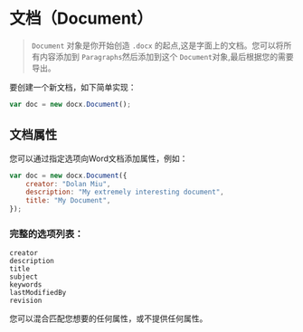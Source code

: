 # 文档（Document）

> `Document` 对象是你开始创造 `.docx` 的起点,这是字面上的文档。您可以将所有内容添加到
> `Paragraphs`然后添加到这个 `Document`对象,最后根据您的需要导出。

要创建一个新文档，如下简单实现：

```js
var doc = new docx.Document();
```

## 文档属性

您可以通过指定选项向Word文档添加属性，例如：

```js
var doc = new docx.Document({
    creator: "Dolan Miu",
    description: "My extremely interesting document",
    title: "My Document",
});
```

### 完整的选项列表：

```
creator
description
title
subject
keywords
lastModifiedBy
revision
```

您可以混合匹配您想要的任何属性，或不提供任何属性。
